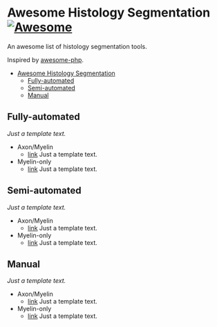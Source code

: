 # Awesome Histology Segmentation [![Awesome](https://cdn.rawgit.com/sindresorhus/awesome/d7305f38d29fed78fa85652e3a63e154dd8e8829/media/badge.svg)](https://github.com/sindresorhus/awesome)

An awesome list of histology segmentation tools.

Inspired by [awesome-php](https://github.com/ziadoz/awesome-php).

- [Awesome Histology Segmentation](#awesome-histology-segmentation)
    - [Fully-automated](#fully-automated)
    - [Semi-automated](#semi-automated)
    - [Manual](#manual)
 
## Fully-automated

*Just a template text.*

* Axon/Myelin
    * [link](https://www.link.com) Just a template text.
* Myelin-only
    * [link](https://www.link.com) Just a template text.

## Semi-automated

*Just a template text.*

* Axon/Myelin
    * [link](https://www.link.com) Just a template text.
* Myelin-only
    * [link](https://www.link.com) Just a template text.

## Manual

*Just a template text.*

* Axon/Myelin
    * [link](https://www.link.com) Just a template text.
* Myelin-only
    * [link](https://www.link.com) Just a template text.

